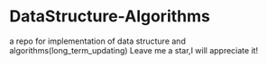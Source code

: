 # DataStructure-Algorithms
a repo for implementation of data structure and algorithms(long_term_updating)
Leave me a star,I will appreciate it!
